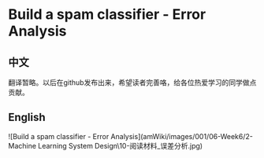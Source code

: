 # Build a spam classifier - Error Analysis
## 中文
翻译暂略。以后在github发布出来，希望读者完善咯，给各位热爱学习的同学做点贡献。
## English
![Build a spam classifier - Error Analysis](amWiki/images/001/06-Week6/2-Machine Learning System Design\10-阅读材料_误差分析.jpg)  
